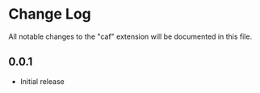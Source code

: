 # Change Log

All notable changes to the "caf" extension will be documented in this file.

## 0.0.1

- Initial release
